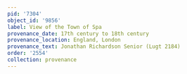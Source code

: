 ```yaml
---
pid: '7304'
object_id: '9856'
label: View of the Town of Spa
provenance_date: 17th century to 18th century
provenance_location: England, London
provenance_text: Jonathan Richardson Senior (Lugt 2184)
order: '2554'
collection: provenance
---
```

